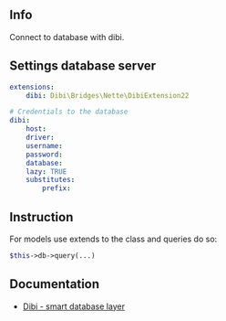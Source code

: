 ## Info

Connect to database with dibi.

## Settings database server

```yaml
extensions:
	dibi: Dibi\Bridges\Nette\DibiExtension22

# Credentials to the database
dibi:
	host:
	driver:
	username:
	password:
	database:
	lazy: TRUE
	substitutes:
		prefix:
```

## Instruction

For models use extends to the class and queries do so:

```php
$this->db->query(...)
```

## Documentation
- [Dibi - smart database layer](http://dibiphp.com/)
